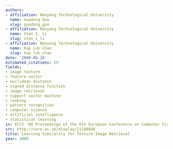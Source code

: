 ```yaml
---
authors:
- affiliation: Nanyang Technological University
  name: Guodong Guo
  slug: guodong_guo
- affiliation: Nanyang Technological University
  name: Stan Z. Li
  slug: stan_z_li
- affiliation: Nanyang Technological University
  name: Kap Luk Chan
  slug: kap_luk_chan
date: '2000-06-26'
estimated_citations: 15
fields:
- image texture
- feature vector
- euclidean distance
- signed distance function
- image retrieval
- support vector machine
- ranking
- pattern recognition
- computer science
- artificial intelligence
- statistical learning
in: ECCV '00 Proceedings of the 6th European Conference on Computer Vision-Part I
src: http://core.ac.uk/display/21188848
title: Learning Similarity for Texture Image Retrieval
year: 2000
---
```

